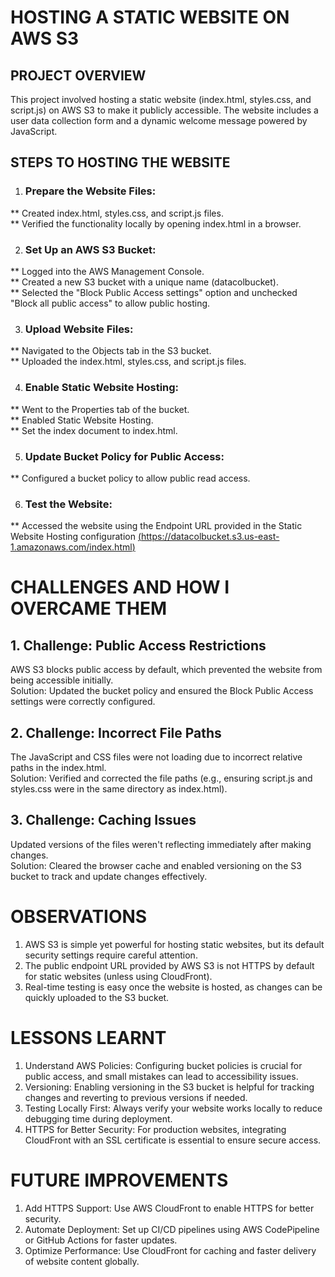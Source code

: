 # HOSTING A STATIC WEBSITE ON AWS S3

## PROJECT OVERVIEW
This project involved hosting a static website (index.html, styles.css, and script.js) on AWS S3 to make it publicly accessible. The website includes a user data collection form and a dynamic welcome message powered by JavaScript.

## STEPS TO HOSTING THE WEBSITE
1. ### Prepare the Website Files:
** Created index.html, styles.css, and script.js files.  
** Verified the functionality locally by opening index.html in a browser.
   
2. ### Set Up an AWS S3 Bucket:
** Logged into the AWS Management Console.  
** Created a new S3 bucket with a unique name (datacolbucket).  
** Selected the "Block Public Access settings" option and unchecked "Block all public access" to allow public hosting.
   
3. ### Upload Website Files:
** Navigated to the Objects tab in the S3 bucket.  
** Uploaded the index.html, styles.css, and script.js files.
   
4. ### Enable Static Website Hosting:
** Went to the Properties tab of the bucket.  
** Enabled Static Website Hosting.  
** Set the index document to index.html.
   
5. ### Update Bucket Policy for Public Access:
** Configured a bucket policy to allow public read access.
   
6. ### Test the Website:
** Accessed the website using the Endpoint URL provided in the Static Website Hosting configuration [(https://datacolbucket.s3.us-east-1.amazonaws.com/index.html)](https://datacolbucket.s3.us-east-1.amazonaws.com/index.html)

# CHALLENGES AND HOW I OVERCAME THEM  

## 1. Challenge: Public Access Restrictions
AWS S3 blocks public access by default, which prevented the website from being accessible initially.  
Solution: Updated the bucket policy and ensured the Block Public Access settings were correctly configured.

## 2. Challenge: Incorrect File Paths
The JavaScript and CSS files were not loading due to incorrect relative paths in the index.html.  
Solution: Verified and corrected the file paths (e.g., ensuring script.js and styles.css were in the same directory as index.html).

## 3. Challenge: Caching Issues
Updated versions of the files weren't reflecting immediately after making changes.  
Solution: Cleared the browser cache and enabled versioning on the S3 bucket to track and update changes effectively.

# OBSERVATIONS
1. AWS S3 is simple yet powerful for hosting static websites, but its default security settings require careful attention.
2. The public endpoint URL provided by AWS S3 is not HTTPS by default for static websites (unless using CloudFront).
3. Real-time testing is easy once the website is hosted, as changes can be quickly uploaded to the S3 bucket.

# LESSONS LEARNT
1. Understand AWS Policies: Configuring bucket policies is crucial for public access, and small mistakes can lead to accessibility issues.
2. Versioning: Enabling versioning in the S3 bucket is helpful for tracking changes and reverting to previous versions if needed.
3. Testing Locally First: Always verify your website works locally to reduce debugging time during deployment.
4. HTTPS for Better Security: For production websites, integrating CloudFront with an SSL certificate is essential to ensure secure access.

# FUTURE IMPROVEMENTS
1. Add HTTPS Support: Use AWS CloudFront to enable HTTPS for better security.
2. Automate Deployment: Set up CI/CD pipelines using AWS CodePipeline or GitHub Actions for faster updates.
3. Optimize Performance: Use CloudFront for caching and faster delivery of website content globally.

















